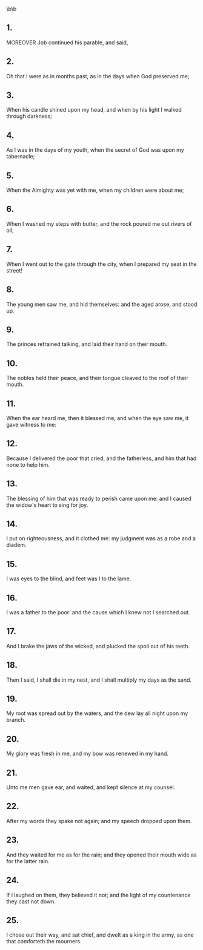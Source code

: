 \b\b
## 1.
MOREOVER Job continued his parable, and said,
## 2.
Oh that I were as in months past, as in the days when God preserved me;
## 3.
When his candle shined upon my head, and when by his light I walked through darkness;
## 4.
As I was in the days of my youth, when the secret of God was upon my tabernacle;
## 5.
When the Almighty was yet with me, when my children were about me;
## 6.
When I washed my steps with butter, and the rock poured me out rivers of oil;
## 7.
When I went out to the gate through the city, when I prepared my seat in the street!
## 8.
The young men saw me, and hid themselves: and the aged arose, and stood up.
## 9.
The princes refrained talking, and laid their hand on their mouth.
## 10.
The nobles held their peace, and their tongue cleaved to the roof of their mouth.
## 11.
When the ear heard me, then it blessed me; and when the eye saw me, it gave witness to me:
## 12.
Because I delivered the poor that cried, and the fatherless, and him that had none to help him.
## 13.
The blessing of him that was ready to perish came upon me: and I caused the widow's heart to sing for joy.
## 14.
I put on righteousness, and it clothed me: my judgment was as a robe and a diadem.
## 15.
I was eyes to the blind, and feet was I to the lame.
## 16.
I was a father to the poor: and the cause which I knew not I searched out.
## 17.
And I brake the jaws of the wicked, and plucked the spoil out of his teeth.
## 18.
Then I said, I shall die in my nest, and I shall multiply my days as the sand.
## 19.
My root was spread out by the waters, and the dew lay all night upon my branch.
## 20.
My glory was fresh in me, and my bow was renewed in my hand.
## 21.
Unto me men gave ear, and waited, and kept silence at my counsel.
## 22.
After my words they spake not again; and my speech dropped upon them.
## 23.
And they waited for me as for the rain; and they opened their mouth wide as for the latter rain.
## 24.
If I laughed on them, they believed it not; and the light of my countenance they cast not down.
## 25.
I chose out their way, and sat chief, and dwelt as a king in the army, as one that comforteth the mourners.
